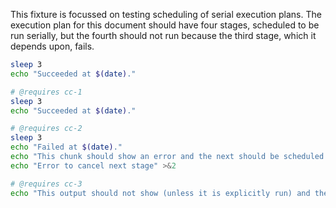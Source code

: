 This fixture is focussed on testing scheduling of serial execution plans. The execution plan for this document should have four stages, scheduled to be run serially, but the fourth should not run because the third stage, which it depends upon, fails.

```bash exec
sleep 3
echo "Succeeded at $(date)."
```

```bash exec
# @requires cc-1
sleep 3
echo "Succeeded at $(date)."
```

```bash exec
# @requires cc-2
sleep 3
echo "Failed at $(date)."
echo "This chunk should show an error and the next should be scheduled but not run"
echo "Error to cancel next stage" >&2
```

```bash exec
# @requires cc-3
echo "This output should not show (unless it is explicitly run) and the chunk should show that a dependency failed."
```
